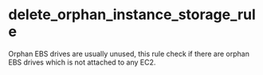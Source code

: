 # delete\_orphan\_instance\_storage\_rule

Orphan EBS drives are usually unused, this rule check if there are orphan EBS drives which is not attached to any EC2.

